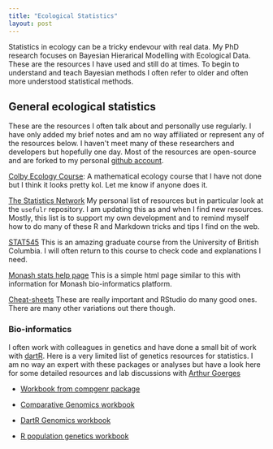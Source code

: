 ```yaml
---
title: "Ecological Statistics"
layout: post
---
```


Statistics in ecology can be a tricky endevour with real data. My PhD research focuses on Bayesian Hierarical Modelling with Ecological Data. These are the resources I have used and still do at times. To begin to understand and teach Bayesian methods I often refer to older and often more understood statistical methods.

## General ecological statistics

These are the resources I often talk about and personally use regularly. I have only added my brief notes and am no way affiliated or represent any of the resources below. I haven't meet many of these researchers and developers but hopefully one day. Most of the resources are open-source and are forked to my personal [github account](https://github.com/davan690/).

[Colby Ecology Course](https://colbyecology.github.io/): A mathematical ecology course that I have not done but I think it looks pretty kol. Let me know if anyone does it.

[The Statistics Network](https://davan690.github.com/)  My personal list of resources but in particular look at the `usefulr` repository. I am updating this as and when I find new resources. Mostly, this list is to support my own development and to remind myself how to do many of these R and Markdown tricks and tips I find on the web.

[STAT545](http://stat545.com/Classroom/) This is an amazing graduate course from the University of British Columbia. I will often return to this course to check code and explanations I need.

[Monash stats help page](https://monashbioinformaticsplatform.github.io/r-more/topics/tidyverse.htmlMonash) This is a simple html page similar to this with information for Monash bio-informatics platform.

[Cheat-sheets](https://www.rstudio.com/resources/cheatsheets/) These are really important and RStudio do many good ones. There are many other variations out there though.

### Bio-informatics

I often work with colleagues in genetics and have done a small bit of work with [dartR](""). Here is a very limited list of genetics resources for statistics. I am no way an expert with these packages or analyses but have a look here for some detailed resources and lab discussions with [Arthur Goerges](http://georges.biomatix.org/)

- [Workbook from compgenr package](https://al2na.github.io/compgenr/Genomics/)

- [Comparative Genomics workbook](https://isugenomics.github.io/bioinformatics-workbook/)

- [DartR Genomics workbook](https://cran.r-project.org/web/packages/dartR/vignettes/IntroTutorial_dartR.pdf)

- [R population genetics workbook](https://github.com/green-striped-gecko/PopGenReport)
